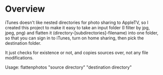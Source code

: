 ﻿# Overview

iTunes doesn't like nested directories for photo sharing to AppleTV, so I created this project to make it easy to take an input folder (I filter by jpg, jpeg, png) and flatten it (directory-[subdirectories]-filename) into one folder, so that you can sign in to iTunes, turn on home sharing, then pick the destination folder.

It just checks for existence or not, and copies sources over, not any file modifications.

Usage: flattenphotos "source directory" "destination directory"
